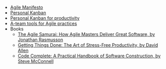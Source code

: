 <!-- agile -->
  * [Agile Manifesto](http://agilemanifesto.org/)
  * [Personal Kanban](http://www.personalkanban.com)
  * [Personal Kanban for productivity](https://bssw.io/items/using-personal-kanban-for-productivity)
  * [A-team tools for Agile practices](https://betterscientificsoftware.github.io/A-Team-Tools/)
  * Books
    * [The Agile Samurai: How Agile Masters Deliver Great Software, by Jonathan Rasmusson](https://www.amazon.com/dp/1934356581/ref=cm_sw_r_cp_ep_dp_ClBABbNGS7ZKS)
    * [Getting Things Done: The Art of Stress-Free Productivity, by David Allen](https://www.amazon.com/dp/0143126563/ref=cm_sw_r_cp_ep_dp_apBABbT2YZMMK)
    * [Code Complete: A Practical Handbook of Software Construction, by Steve McConnell](https://www.amazon.com/dp/0735619670/ref=cm_sw_r_cp_ep_dp_CkBABbXJWS8KV)
